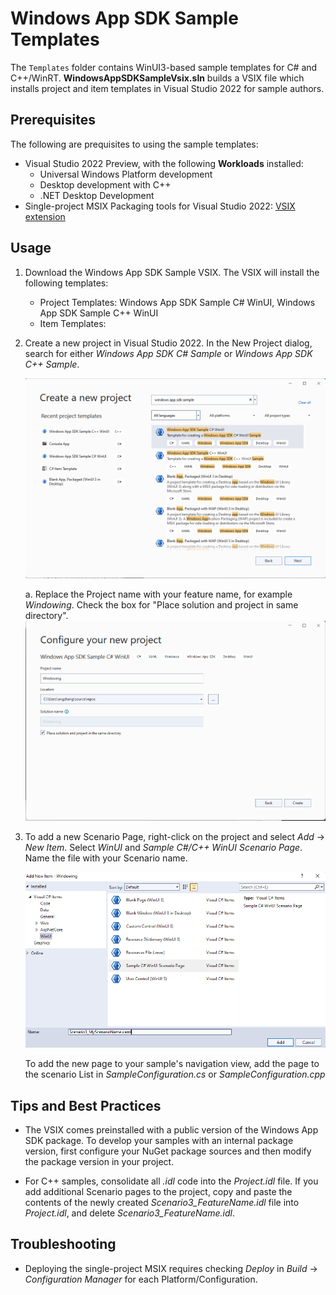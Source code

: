 # Windows App SDK Sample Templates

The `Templates` folder contains WinUI3-based sample templates for C# and C++/WinRT. **WindowsAppSDKSampleVsix.sln** builds a VSIX file which installs project and item templates in Visual Studio 2022 for sample authors.

## Prerequisites

The following are prequisites to using the sample templates:

- Visual Studio 2022 Preview, with the following **Workloads** installed:
   - Universal Windows Platform development
   - Desktop development with C++
   - .NET Desktop Development
- Single-project MSIX Packaging tools for Visual Studio 2022: [VSIX extension](https://marketplace.visualstudio.com/items?itemName=ProjectReunion.MicrosoftSingleProjectMSIXPackagingToolsDev17)

## Usage

1. Download the Windows App SDK Sample VSIX. The VSIX will install the following templates:

    - Project Templates: Windows App SDK Sample C# WinUI, Windows App SDK Sample C++ WinUI
    - Item Templates:

2. Create a new project in Visual Studio 2022. In the New Project dialog, search for either *Windows App SDK C# Sample* or *Windows App SDK C++ Sample*.

    ![Create New Project](./readme-images/create-newproject.png)

    a. Replace the Project name with your feature name, for example *Windowing*. Check the box for "Place solution and project in same directory".
    ![Name Project](./readme-images/name-project.png)

3. To add a new Scenario Page, right-click on the project and select *Add* -> *New Item*. Select *WinUI* and *Sample C#/C++ WinUI Scenario Page*. Name the file with your Scenario name.

    ![Name Project](./readme-images/add-scenario.png)

    To add the new page to your sample's navigation view, add the page to the scenario List in *SampleConfiguration.cs* or *SampleConfiguration.cpp*

## Tips and Best Practices

* The VSIX comes preinstalled with a public version of the Windows App SDK package. To develop your samples with an internal package version, first configure your NuGet package sources and then modify the package version in your project.

* For C++ samples, consolidate all *.idl* code into the *Project.idl* file. If you add additional Scenario pages to the project, copy and paste the contents of the newly created *Scenario3_FeatureName.idl* file into *Project.idl*, and delete *Scenario3_FeatureName.idl*.

## Troubleshooting

* Deploying the single-project MSIX requires checking *Deploy* in *Build* -> *Configuration Manager* for each Platform/Configuration.
